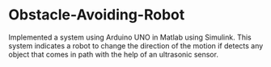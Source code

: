 # Obstacle-Avoiding-Robot
Implemented a system using Arduino UNO in Matlab using Simulink. This system indicates a robot to change the direction of the motion if detects any object that comes in path with the help of an ultrasonic sensor.
